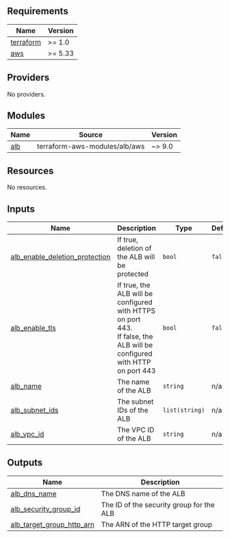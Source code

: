 <!-- BEGIN_TF_DOCS -->
## Requirements

| Name | Version |
|------|---------|
| <a name="requirement_terraform"></a> [terraform](#requirement\_terraform) | >= 1.0 |
| <a name="requirement_aws"></a> [aws](#requirement\_aws) | >= 5.33 |

## Providers

No providers.

## Modules

| Name | Source | Version |
|------|--------|---------|
| <a name="module_alb"></a> [alb](#module\_alb) | terraform-aws-modules/alb/aws | ~> 9.0 |

## Resources

No resources.

## Inputs

| Name | Description | Type | Default | Required |
|------|-------------|------|---------|:--------:|
| <a name="input_alb_enable_deletion_protection"></a> [alb\_enable\_deletion\_protection](#input\_alb\_enable\_deletion\_protection) | If true, deletion of the ALB will be protected | `bool` | `false` | no |
| <a name="input_alb_enable_tls"></a> [alb\_enable\_tls](#input\_alb\_enable\_tls) | If true, the ALB will be configured with HTTPS on port 443.<br>If false, the ALB will be configured with HTTP on port 443 | `bool` | `false` | no |
| <a name="input_alb_name"></a> [alb\_name](#input\_alb\_name) | The name of the ALB | `string` | n/a | yes |
| <a name="input_alb_subnet_ids"></a> [alb\_subnet\_ids](#input\_alb\_subnet\_ids) | The subnet IDs of the ALB | `list(string)` | n/a | yes |
| <a name="input_alb_vpc_id"></a> [alb\_vpc\_id](#input\_alb\_vpc\_id) | The VPC ID of the ALB | `string` | n/a | yes |

## Outputs

| Name | Description |
|------|-------------|
| <a name="output_alb_dns_name"></a> [alb\_dns\_name](#output\_alb\_dns\_name) | The DNS name of the ALB |
| <a name="output_alb_security_group_id"></a> [alb\_security\_group\_id](#output\_alb\_security\_group\_id) | The ID of the security group for the ALB |
| <a name="output_alb_target_group_http_arn"></a> [alb\_target\_group\_http\_arn](#output\_alb\_target\_group\_http\_arn) | The ARN of the HTTP target group |
<!-- END_TF_DOCS -->